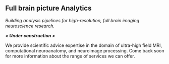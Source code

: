 ## Full brain picture Analytics

_Building analysis pipelines for high-resolution, full brain imaging neuroscience research._

***< Under construction >***

We provide scientific advice expertise in the domain of ultra-high field MRI, computational neuroanatomy, and neuroimage processing. Come back soon for more information about the range of services we can offer.


